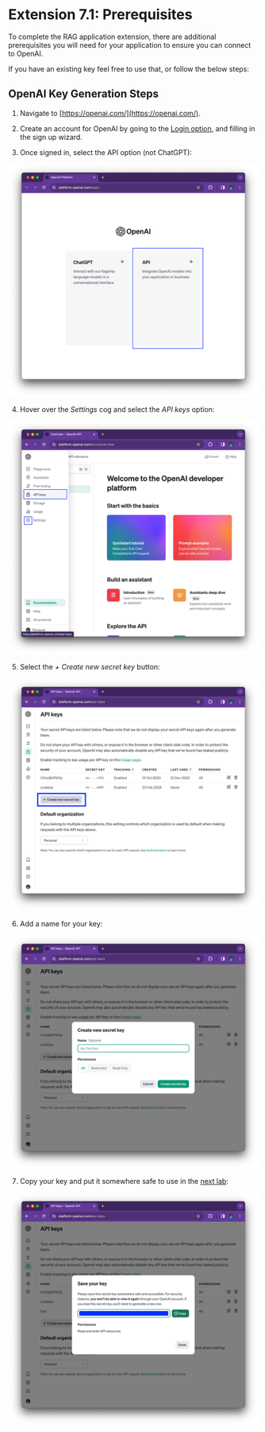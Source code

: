 # Extension 7.1: Prerequisites

To complete the RAG application extension, there are additional prerequisites you will need for your application to ensure you can connect to OpenAI.

If you have an existing key feel free to use that, or follow the below steps:

## OpenAI Key Generation Steps

1. Navigate to [https://openai.com/](https://openai.com/).

2. Create an account for OpenAI by going to the [Login option](https://platform.openai.com/login?launch), and filling in the sign up wizard.

3. Once signed in, select the API option (not ChatGPT):

![OpenAI Apps Page](../screenshots/7/openai-apps-selection.png)

4. Hover over the *Settings* cog and select the *API keys* option:

![OpenAI API Keys Menu Item](../screenshots/7/open-ai-api-keys-menu.png)

5. Select the *+ Create new secret key* button:

![OpenAI API keys screen](../screenshots/7/openai-api-keys-screen.png)

6. Add a name for your key:

![OpenAI Create Key Dialog](../screenshots/7/open-ai-create-key-dialog.png)

7. Copy your key and put it somewhere safe to use in the [next lab](./7.2-langchain-integration.md):

![OpenAI Copy Key](../screenshots/7/openai-save-key.png)